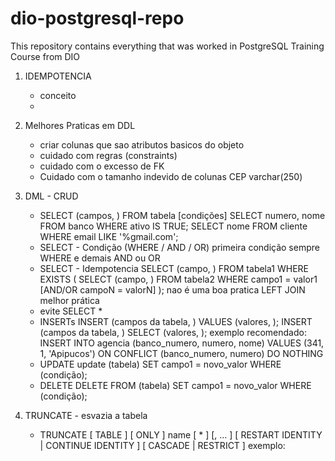 # dio-postgresql-repo
This repository contains everything that was worked in PostgreSQL Training Course from DIO

1. IDEMPOTENCIA
   - conceito
   - 

2. Melhores Praticas em DDL
   - criar colunas que sao atributos basicos do objeto
   - cuidado com regras (constraints)
   - cuidado com o excesso de FK
   - Cuidado com o tamanho indevido de colunas CEP varchar(250)

3. DML - CRUD
   - SELECT (campos, ) FROM tabela [condições]
    SELECT numero, nome FROM banco WHERE ativo IS TRUE;
    SELECT nome FROM cliente WHERE email LIKE '%gmail.com';
   - SELECT - Condição (WHERE / AND / OR)
    primeira condição sempre WHERE e demais AND ou OR
   - SELECT - Idempotencia
    SELECT (campo, ) FROM tabela1 WHERE EXISTS ( SELECT (campo, ) FROM tabela2 WHERE campo1 = valor1 [AND/OR campoN = valorN]
    ); nao é uma boa pratica
    LEFT JOIN melhor prática
   - evite SELECT *
   - INSERTs
    INSERT (campos da tabela, ) VALUES (valores, );
    INSERT (campos da tabela, ) SELECT (valores, );
    exemplo recomendado:
    INSERT INTO agencia (banco_numero, numero, nome) VALUES (341, 1, 'Apipucos')
    ON CONFLICT (banco_numero, numero) DO NOTHING
   - UPDATE
    update (tabela) SET campo1 = novo_valor WHERE (condição);
   - DELETE
    DELETE FROM (tabela) SET campo1 = novo_valor WHERE (condição);

4. TRUNCATE - esvazia a tabela
    - TRUNCATE [ TABLE ] [ ONLY ] name [ * ] [, ... ]
        [ RESTART IDENTITY | CONTINUE IDENTITY ] [ CASCADE | RESTRICT ]
        exemplo:
